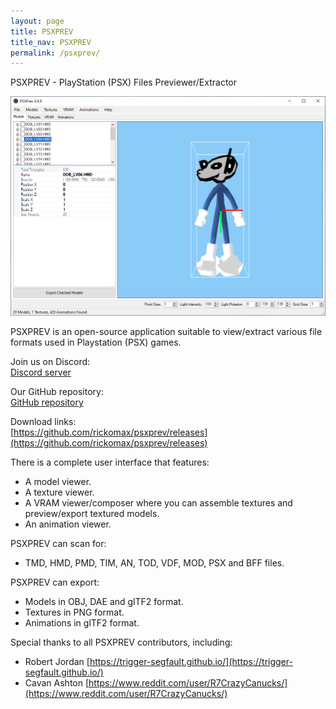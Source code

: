 ```yaml
---
layout: page
title: PSXPREV
title_nav: PSXPREV
permalink: /psxprev/
---
```

PSXPREV - PlayStation (PSX) Files Previewer/Extractor

![PSXPREV](/assets/img/psxprev-preview.png)

PSXPREV is an open-source application suitable to view/extract various file formats used in Playstation (PSX) games.

Join us on Discord:<br>
[Discord server](https://discord.gg/kVNc44Pf)

Our GitHub repository:<br>
[GitHub repository](https://github.com/rickomax/psxprev)

Download links:<br>
[https://github.com/rickomax/psxprev/releases](https://github.com/rickomax/psxprev/releases)

There is a complete user interface that features:
- A model viewer.
- A texture viewer.
- A VRAM viewer/composer where you can assemble textures and preview/export textured models.
- An animation viewer.

PSXPREV can scan for:
- TMD, HMD, PMD, TIM, AN, TOD, VDF, MOD, PSX and BFF files.

PSXPREV can export:
- Models in OBJ, DAE and glTF2 format.
- Textures in PNG format.
- Animations in glTF2 format.

Special thanks to all PSXPREV contributors, including:
- Robert Jordan [https://trigger-segfault.github.io/](https://trigger-segfault.github.io/)
- Cavan Ashton [https://www.reddit.com/user/R7CrazyCanucks/](https://www.reddit.com/user/R7CrazyCanucks/)
